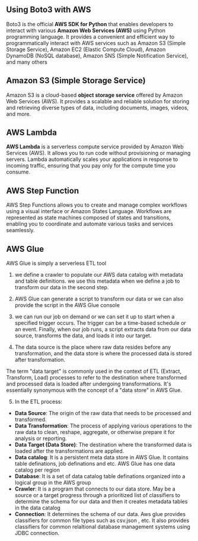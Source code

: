 ## Using Boto3 with AWS

Boto3 is the official **AWS SDK for Python** that enables developers to interact with various **Amazon Web Services (AWS)** using Python programming language. It provides a convenient and efficient way to programmatically interact with AWS services such as Amazon S3 (Simple Storage Service), Amazon EC2 (Elastic Compute Cloud), Amazon DynamoDB (NoSQL database), Amazon SNS (Simple Notification Service), and many others

## Amazon S3 (Simple Storage Service)

Amazon S3 is a cloud-based **object storage service** offered by Amazon Web Services (AWS). It provides a scalable and reliable solution for storing and retrieving diverse types of data, including documents, images, videos, and more.

## AWS Lambda

**AWS Lambda** is a serverless compute service provided by Amazon Web Services (AWS). It allows you to run code without provisioning or managing servers. Lambda automatically scales your applications in response to incoming traffic, ensuring that you pay only for the compute time you consume.

## AWS Step Function

AWS Step Functions allows you to create and manage complex workflows using a visual interface or Amazon States Language. Workflows are represented as state machines composed of states and transitions, enabling you to coordinate and automate various tasks and services seamlessly.

## AWS Glue

AWS Glue is simply a serverless ETL tool
1. we define a crawler to populate our AWS data catalog with metadata and table definitions. we use this metadata when we define a job to transform our data in the second step. 

2. AWS Glue can generate a script to transform our data or we can also provide the script in the AWS Glue console

3. we can run our job on demand or we can set it up to start when a specified trigger occurs. The trigger can be a time-based schedule or an event. Finally, when our job runs, a script extracts data from our data source, transforms the data, and loads it into our target.

4. The data source is the place where raw data resides before any transformation, and the data store is where the processed data is stored after transformation.


The term "data target" is commonly used in the context of ETL (Extract, Transform, Load) processes to refer to the destination where transformed and processed data is loaded after undergoing transformations. It's essentially synonymous with the concept of a "data store" in AWS Glue.

5. In the ETL process:

* **Data Source**: The origin of the raw data that needs to be processed and transformed.
* **Data Transformation**: The process of applying various operations to the raw data to clean, reshape, aggregate, or otherwise prepare it for analysis or reporting.
* **Data Target (Data Store)**: The destination where the transformed data is loaded after the transformations are applied.
* **Data catalog**: It is a persistent meta data store in AWS Glue. It contains table definations, job definations and etc. AWS Glue has one data catalog per region
* **Database**: It is a set of data catalog table definations organized into a logical group in the AWS group
* **Crawler**: It is a program that connects to our data store. May be a source or a target progress through a prioritized list of classifiers to determine the schema for our data and then it creates metadata tables in the data catalog
* **Connection**: It determines the schema of our data. Aws glue provides classifiers for common file types such as csv.json , etc. It also provides classifiers for common relaltional database management systems using JDBC connection.
